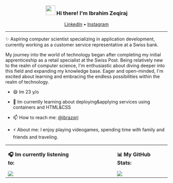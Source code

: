 <!-- Heading -->
<h3 align="center"><img src = "https://raw.githubusercontent.com/MartinHeinz/MartinHeinz/master/wave.gif" width = 30px> Hi there! I'm Ibrahim Zeqiraj</h3>

<p align="center">
  <a href="https://www.linkedin.com/in/ibrahim-zeqiraj/">LinkedIn</a> •
  <a href="https://www.instagram.com/ibrazqrj/">Instagram</a>
</p>

 <!-- About section -->

---
✨ Aspiring computer scientist specializing in application development, currently working as a customer service representative at a Swiss bank.

My journey into the world of technology began after completing my initial apprenticeship as a retail specialist at the Swiss Post. Being relatively new to the realm of computer science, I'm enthusiastic about diving deeper into this field and expanding my knowledge base. Eager and open-minded, I'm excited about learning and embracing the endless possibilities within the realm of technology.

<!-- code gif-->

- 😄 Im 23 y/o

- 🌱 Im currently learning about deploying&applying services using containers and HTML&CSS

- 📫 How to reach me: [@ibrazqrj](https://www.instagram.com/ibrazqrj/)

- ⚡ About me: I enjoy playing videogames, spending time with family and friends and traveling.



<table>
  <tr>
    <td>
      <p><strong>🎧 Im currently listening to:</strong></p>
      <a href="https://github.com/kittinan/spotify-github-profile">
        <img src="https://spotify-github-profile.kittinanx.com/api/view?uid=213wzffpqffvfx3njkhgvya4y&cover_image=true&theme=novatorem&show_offline=false&background_color=121212&interchange=false&bar_color=53b14f&bar_color_cover=false" />
      </a>
    </td>
    <td style="min-width: 100px;"></td> <!-- Abstand auf 100px gesetzt -->
    <td>
      <p><strong>📊 My GitHub Stats:</strong></p> <!-- Titel über den GitHub-Statistiken mit Emoji -->
      <img src="https://github-readme-stats.vercel.app/api?username=ibrazqrj&show_icons=true&theme=github_dark_dimmed" />
    </td>
  </tr>
</table>






<!-- About section: END -->

<!-- THE END -->


<!--

Here are some ideas to get you started:

- 🔭 I’m currently working on ...
- 🌱 I’m currently learning ...
- 👯 I’m looking to collaborate on ...
- 🤔 I’m looking for help with ...
- 💬 Ask me about ...
- 📫 How to reach me: ...
- 😄 Pronouns: ...
- ⚡ Fun fact: ...
-->
